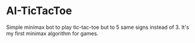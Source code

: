 # AI-TicTacToe
 
Simple minimax bot to play tic-tac-toe but to 5 same signs instead of 3.
It's my first minimax algorithm for games. 